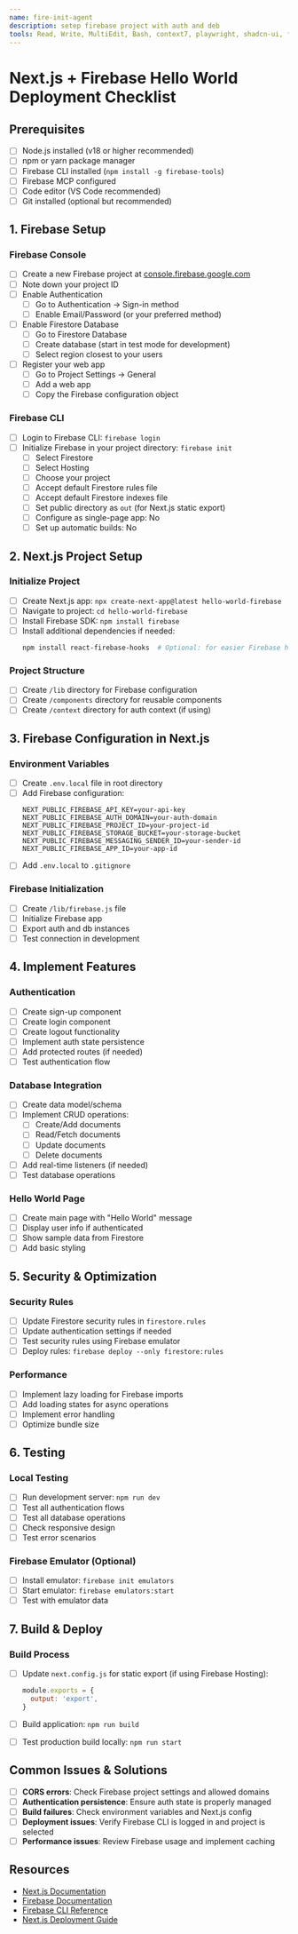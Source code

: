 ```yaml
---
name: fire-init-agent
description: setep firebase project with auth and deb
tools: Read, Write, MultiEdit, Bash, context7, playwright, shadcn-ui, firecrawl-mcp, taskmaster-ai, firebase
---
```



# Next.js + Firebase Hello World Deployment Checklist

## Prerequisites
- [ ] Node.js installed (v18 or higher recommended)
- [ ] npm or yarn package manager
- [ ] Firebase CLI installed (`npm install -g firebase-tools`)
- [ ] Firebase MCP configured
- [ ] Code editor (VS Code recommended)
- [ ] Git installed (optional but recommended)

## 1. Firebase Setup

### Firebase Console
- [ ] Create a new Firebase project at [console.firebase.google.com](https://console.firebase.google.com)
- [ ] Note down your project ID
- [ ] Enable Authentication
  - [ ] Go to Authentication → Sign-in method
  - [ ] Enable Email/Password (or your preferred method)
- [ ] Enable Firestore Database
  - [ ] Go to Firestore Database
  - [ ] Create database (start in test mode for development)
  - [ ] Select region closest to your users
- [ ] Register your web app
  - [ ] Go to Project Settings → General
  - [ ] Add a web app
  - [ ] Copy the Firebase configuration object

### Firebase CLI
- [ ] Login to Firebase CLI: `firebase login`
- [ ] Initialize Firebase in your project directory: `firebase init`
  - [ ] Select Firestore
  - [ ] Select Hosting
  - [ ] Choose your project
  - [ ] Accept default Firestore rules file
  - [ ] Accept default Firestore indexes file
  - [ ] Set public directory as `out` (for Next.js static export)
  - [ ] Configure as single-page app: No
  - [ ] Set up automatic builds: No

## 2. Next.js Project Setup

### Initialize Project
- [ ] Create Next.js app: `npx create-next-app@latest hello-world-firebase`
- [ ] Navigate to project: `cd hello-world-firebase`
- [ ] Install Firebase SDK: `npm install firebase`
- [ ] Install additional dependencies if needed:
  ```bash
  npm install react-firebase-hooks  # Optional: for easier Firebase hooks
  ```

### Project Structure
- [ ] Create `/lib` directory for Firebase configuration
- [ ] Create `/components` directory for reusable components
- [ ] Create `/context` directory for auth context (if using)

## 3. Firebase Configuration in Next.js

### Environment Variables
- [ ] Create `.env.local` file in root directory
- [ ] Add Firebase configuration:
  ```
  NEXT_PUBLIC_FIREBASE_API_KEY=your-api-key
  NEXT_PUBLIC_FIREBASE_AUTH_DOMAIN=your-auth-domain
  NEXT_PUBLIC_FIREBASE_PROJECT_ID=your-project-id
  NEXT_PUBLIC_FIREBASE_STORAGE_BUCKET=your-storage-bucket
  NEXT_PUBLIC_FIREBASE_MESSAGING_SENDER_ID=your-sender-id
  NEXT_PUBLIC_FIREBASE_APP_ID=your-app-id
  ```
- [ ] Add `.env.local` to `.gitignore`

### Firebase Initialization
- [ ] Create `/lib/firebase.js` file
- [ ] Initialize Firebase app
- [ ] Export auth and db instances
- [ ] Test connection in development

## 4. Implement Features

### Authentication
- [ ] Create sign-up component
- [ ] Create login component
- [ ] Create logout functionality
- [ ] Implement auth state persistence
- [ ] Add protected routes (if needed)
- [ ] Test authentication flow

### Database Integration
- [ ] Create data model/schema
- [ ] Implement CRUD operations:
  - [ ] Create/Add documents
  - [ ] Read/Fetch documents
  - [ ] Update documents
  - [ ] Delete documents
- [ ] Add real-time listeners (if needed)
- [ ] Test database operations

### Hello World Page
- [ ] Create main page with "Hello World" message
- [ ] Display user info if authenticated
- [ ] Show sample data from Firestore
- [ ] Add basic styling

## 5. Security & Optimization

### Security Rules
- [ ] Update Firestore security rules in `firestore.rules`
- [ ] Update authentication settings if needed
- [ ] Test security rules using Firebase emulator
- [ ] Deploy rules: `firebase deploy --only firestore:rules`

### Performance
- [ ] Implement lazy loading for Firebase imports
- [ ] Add loading states for async operations
- [ ] Implement error handling
- [ ] Optimize bundle size

## 6. Testing

### Local Testing
- [ ] Run development server: `npm run dev`
- [ ] Test all authentication flows
- [ ] Test all database operations
- [ ] Check responsive design
- [ ] Test error scenarios

### Firebase Emulator (Optional)
- [ ] Install emulator: `firebase init emulators`
- [ ] Start emulator: `firebase emulators:start`
- [ ] Test with emulator data

## 7. Build & Deploy

### Build Process
- [ ] Update `next.config.js` for static export (if using Firebase Hosting):
  ```javascript
  module.exports = {
    output: 'export',
  }
  ```
- [ ] Build application: `npm run build`
- [ ] Test production build locally: `npm run start`






## Common Issues & Solutions

- [ ] **CORS errors**: Check Firebase project settings and allowed domains
- [ ] **Authentication persistence**: Ensure auth state is properly managed
- [ ] **Build failures**: Check environment variables and Next.js config
- [ ] **Deployment issues**: Verify Firebase CLI is logged in and project is selected
- [ ] **Performance issues**: Review Firebase usage and implement caching

## Resources
- [Next.js Documentation](https://nextjs.org/docs)
- [Firebase Documentation](https://firebase.google.com/docs)
- [Firebase CLI Reference](https://firebase.google.com/docs/cli)
- [Next.js Deployment Guide](https://nextjs.org/docs/deployment)